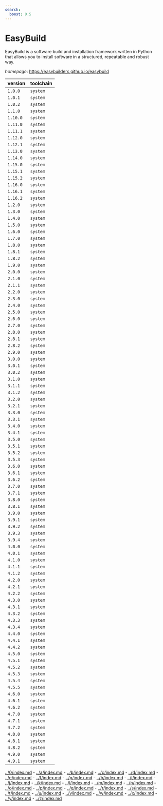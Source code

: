 ```yaml
---
search:
  boost: 0.5
---
```

# EasyBuild

EasyBuild is a software build and installation framework  written in Python that allows you to install software in a structured,  repeatable and robust way.

*homepage*: <https://easybuilders.github.io/easybuild>

version | toolchain
--------|----------
``1.0.0`` | ``system``
``1.0.1`` | ``system``
``1.0.2`` | ``system``
``1.1.0`` | ``system``
``1.10.0`` | ``system``
``1.11.0`` | ``system``
``1.11.1`` | ``system``
``1.12.0`` | ``system``
``1.12.1`` | ``system``
``1.13.0`` | ``system``
``1.14.0`` | ``system``
``1.15.0`` | ``system``
``1.15.1`` | ``system``
``1.15.2`` | ``system``
``1.16.0`` | ``system``
``1.16.1`` | ``system``
``1.16.2`` | ``system``
``1.2.0`` | ``system``
``1.3.0`` | ``system``
``1.4.0`` | ``system``
``1.5.0`` | ``system``
``1.6.0`` | ``system``
``1.7.0`` | ``system``
``1.8.0`` | ``system``
``1.8.1`` | ``system``
``1.8.2`` | ``system``
``1.9.0`` | ``system``
``2.0.0`` | ``system``
``2.1.0`` | ``system``
``2.1.1`` | ``system``
``2.2.0`` | ``system``
``2.3.0`` | ``system``
``2.4.0`` | ``system``
``2.5.0`` | ``system``
``2.6.0`` | ``system``
``2.7.0`` | ``system``
``2.8.0`` | ``system``
``2.8.1`` | ``system``
``2.8.2`` | ``system``
``2.9.0`` | ``system``
``3.0.0`` | ``system``
``3.0.1`` | ``system``
``3.0.2`` | ``system``
``3.1.0`` | ``system``
``3.1.1`` | ``system``
``3.1.2`` | ``system``
``3.2.0`` | ``system``
``3.2.1`` | ``system``
``3.3.0`` | ``system``
``3.3.1`` | ``system``
``3.4.0`` | ``system``
``3.4.1`` | ``system``
``3.5.0`` | ``system``
``3.5.1`` | ``system``
``3.5.2`` | ``system``
``3.5.3`` | ``system``
``3.6.0`` | ``system``
``3.6.1`` | ``system``
``3.6.2`` | ``system``
``3.7.0`` | ``system``
``3.7.1`` | ``system``
``3.8.0`` | ``system``
``3.8.1`` | ``system``
``3.9.0`` | ``system``
``3.9.1`` | ``system``
``3.9.2`` | ``system``
``3.9.3`` | ``system``
``3.9.4`` | ``system``
``4.0.0`` | ``system``
``4.0.1`` | ``system``
``4.1.0`` | ``system``
``4.1.1`` | ``system``
``4.1.2`` | ``system``
``4.2.0`` | ``system``
``4.2.1`` | ``system``
``4.2.2`` | ``system``
``4.3.0`` | ``system``
``4.3.1`` | ``system``
``4.3.2`` | ``system``
``4.3.3`` | ``system``
``4.3.4`` | ``system``
``4.4.0`` | ``system``
``4.4.1`` | ``system``
``4.4.2`` | ``system``
``4.5.0`` | ``system``
``4.5.1`` | ``system``
``4.5.2`` | ``system``
``4.5.3`` | ``system``
``4.5.4`` | ``system``
``4.5.5`` | ``system``
``4.6.0`` | ``system``
``4.6.1`` | ``system``
``4.6.2`` | ``system``
``4.7.0`` | ``system``
``4.7.1`` | ``system``
``4.7.2`` | ``system``
``4.8.0`` | ``system``
``4.8.1`` | ``system``
``4.8.2`` | ``system``
``4.9.0`` | ``system``
``4.9.1`` | ``system``

[../0/index.md](0) - [../a/index.md](a) - [../b/index.md](b) - [../c/index.md](c) - [../d/index.md](d) - [../e/index.md](e) - [../f/index.md](f) - [../g/index.md](g) - [../h/index.md](h) - [../i/index.md](i) - [../j/index.md](j) - [../k/index.md](k) - [../l/index.md](l) - [../m/index.md](m) - [../n/index.md](n) - [../o/index.md](o) - [../p/index.md](p) - [../q/index.md](q) - [../r/index.md](r) - [../s/index.md](s) - [../t/index.md](t) - [../u/index.md](u) - [../v/index.md](v) - [../w/index.md](w) - [../x/index.md](x) - [../y/index.md](y) - [../z/index.md](z)

